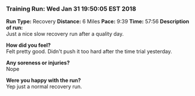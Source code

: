 ### Training Run: Wed Jan 31 19:50:05 EST 2018
**Run Type:** Recovery
**Distance:** 6 Miles
**Pace:** 9:39
**Time:** 57:56
**Description of run:**   
Just a nice slow recovery run after a quality day.

**How did you feel?**  
Felt pretty good.  Didn't push it too hard after the time trial yesterday.

**Any soreness or injuries?**  
Nope

**Were you happy with the run?**  
Yep just a normal recovery run.

